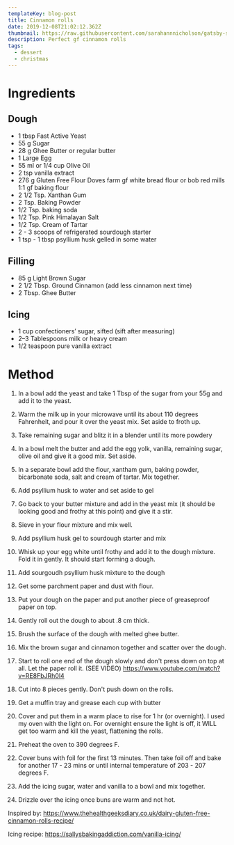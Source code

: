 ```yaml
---
templateKey: blog-post
title: Cinnamon rolls
date: 2019-12-08T21:02:12.362Z
thumbnail: https://raw.githubusercontent.com/sarahannnicholson/gatsby-starter-netlify-cms/master/static/img/img_20191208_110050.jpg
description: Perfect gf cinnamon rolls
tags:
  - dessert
  - christmas
---
```

# Ingredients

## Dough

* 1 tbsp Fast Active Yeast
* 55 g Sugar
* 28 g Ghee Butter
  or regular butter
* 1 Large Egg
* 55 ml or 1/4 cup Olive Oil
* 2 tsp vanilla extract
* 276 g Gluten Free Flour Doves farm gf white bread flour
  or bob red mills 1:1 gf baking flour
* 2 1/2 Tsp. Xanthan Gum
* 2 Tsp. Baking Powder
* 1/2 Tsp. baking soda
* 1/2 Tsp. Pink Himalayan Salt
* 1/2 Tsp. Cream of Tartar
* 2 - 3 scoops of refrigerated sourdough starter
* 1 tsp - 1 tbsp psyllium husk gelled in some water

## Filling

* 85 g Light Brown Sugar
* 2 1/2 Tbsp. Ground Cinnamon (add less cinnamon next time)
* 2 Tbsp. Ghee Butter

## Icing

* 1 cup confectioners’ sugar, sifted (sift after measuring)
* 2–3 Tablespoons milk or heavy cream
* 1/2 teaspoon pure vanilla extract

# Method

1. In a bowl add the yeast and take 1 Tbsp of the sugar from your 55g and add it to the yeast.

2. Warm the milk up in your microwave until its about 110 degrees Fahrenheit, and pour it over the yeast mix. Set aside to froth up.

3. Take remaining sugar and blitz it in a blender until its more powdery

4. In a bowl melt the butter and add the egg yolk, vanilla, remaining sugar, olive oil and give it a good mix. Set aside.

5. In a separate bowl add the flour, xantham gum, baking powder, bicarbonate soda, salt and cream of tartar. Mix together.

6. Add psyllium husk to water and set aside to gel

7. Go back to your butter mixture and add in the yeast mix (it should be looking good and frothy at this point) and give it a stir.

8. Sieve in your flour mixture and mix well.

9. Add psyllium husk gel to sourdough starter and mix

10. Whisk up your egg white until frothy and add it to the dough mixture. Fold it in gently. It should start forming a dough.

11. Add sourgoudh psyllium husk mixture to the dough

12. Get some parchment paper and dust with flour.

13. Put your dough on the paper and put another piece of greaseproof paper on top.

14. Gently roll out the dough to about .8 cm thick. 

15. Brush the surface of the dough with melted ghee butter.

16. Mix the brown sugar and cinnamon together and scatter over the dough.

17. Start to roll one end of the dough slowly and don't press down on top at all. Let the paper roll it. (SEE VIDEO) https://www.youtube.com/watch?v=RE8FbJRh0l4

18. Cut into 8 pieces gently. Don't push down on the rolls.

19. Get a muffin tray and grease each cup with butter

20. Cover and put them in a warm place to rise for 1 hr (or overnight). I used my oven with the light on. For overnight ensure the light is off, it WILL get too warm and kill the yeast, flattening the rolls.

21. Preheat the oven to 390 degrees F. 

22. Cover buns with foil for the first 13 minutes. Then take foil off and bake for another 17 - 23 mins or until internal temperature of 203 - 207 degrees F. 

23. Add the icing sugar, water and vanilla to a bowl and mix together.

24. Drizzle over the icing once buns are warm and not hot. 

Inspired by: <https://www.thehealthgeeksdiary.co.uk/dairy-gluten-free-cinnamon-rolls-recipe/>

Icing recipe: <https://sallysbakingaddiction.com/vanilla-icing/>
